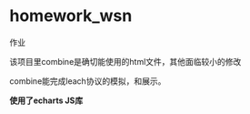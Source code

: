 # homework_wsn
作业

该项目里combine是确切能使用的html文件，其他面临较小的修改

combine能完成leach协议的模拟，和展示。

**使用了echarts JS库**
